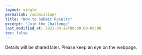 ```yaml
---
layout: single
permalink: /submission/
title: "How to Submit Results"
excerpt: "Join the Challenge"
last_modified_at: 2021-04-28T00:00:00-09:00
toc: false
---
```


<!-- Participants are required to submit a csv file with three columns:
user_id; timestamp; activity_id

Each row represents a sample collected in a specific timestamp. -->

Details will be shared later. Please keep an eye on the webpage.

<!--## Submission Link
- __Submission of results:__ June 15, 2021

Please submit from [here](https://forms.gle/jsfd5ULZ7ruKsqfN7) -->

